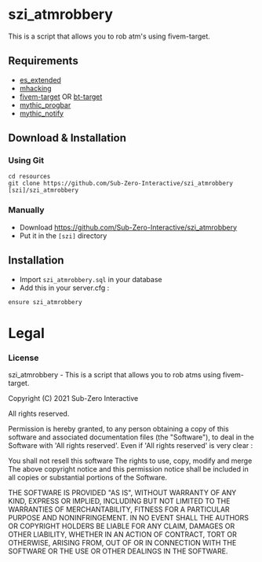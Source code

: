 # szi_atmrobbery
This is a script that allows you to rob atm's using fivem-target.

## Requirements
- [es_extended](https://github.com/esx-framework/es_extended/tree/legacy)
- [mhacking](https://github.com/GHMatti/FiveM-Scripts/tree/master/mhacking)
- [fivem-target](https://github.com/meta-hub/fivem-target) OR [bt-target](https://github.com/brentN5/bt-target)
- [mythic_progbar](https://github.com/HalCroves/mythic_progbar)
- [mythic_notify](https://github.com/JayMontana36/mythic_notify)

## Download & Installation

### Using Git
```
cd resources
git clone https://github.com/Sub-Zero-Interactive/szi_atmrobbery [szi]/szi_atmrobbery
```

### Manually
- Download https://github.com/Sub-Zero-Interactive/szi_atmrobbery
- Put it in the `[szi]` directory


## Installation
- Import `szi_atmrobbery.sql` in your database
- Add this in your server.cfg :

```
ensure szi_atmrobbery
```

# Legal
### License
szi_atmrobbery - This is a script that allows you to rob atms using fivem-target.

Copyright (C) 2021 Sub-Zero Interactive

All rights reserved.

Permission is hereby granted, to any person obtaining a copy
of this software and associated documentation files (the "Software"), to deal
in the Software with 'All rights reserved'. Even if 'All rights reserved' is very clear :

  You shall not resell this software
  The rights to use, copy, modify and merge
  The above copyright notice and this permission notice shall be included in all copies or substantial portions of the Software.

THE SOFTWARE IS PROVIDED "AS IS", WITHOUT WARRANTY OF ANY KIND, EXPRESS OR
IMPLIED, INCLUDING BUT NOT LIMITED TO THE WARRANTIES OF MERCHANTABILITY,
FITNESS FOR A PARTICULAR PURPOSE AND NONINFRINGEMENT. IN NO EVENT SHALL THE
AUTHORS OR COPYRIGHT HOLDERS BE LIABLE FOR ANY CLAIM, DAMAGES OR OTHER
LIABILITY, WHETHER IN AN ACTION OF CONTRACT, TORT OR OTHERWISE, ARISING FROM,
OUT OF OR IN CONNECTION WITH THE SOFTWARE OR THE USE OR OTHER DEALINGS IN THE
SOFTWARE.
